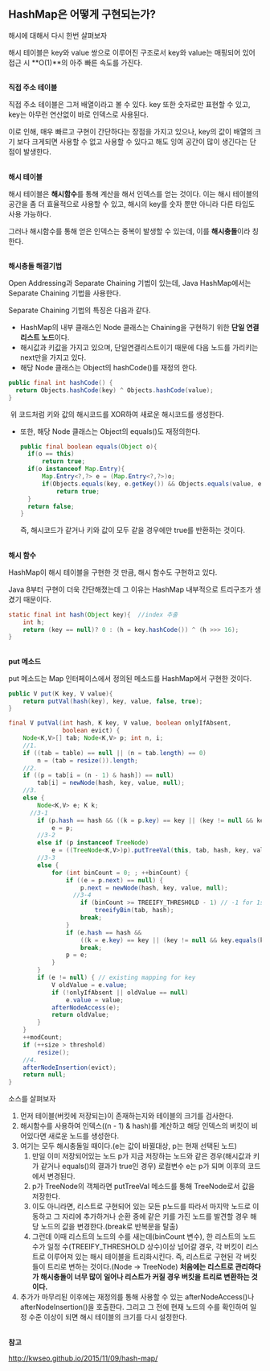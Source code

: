 ## HashMap은 어떻게 구현되는가?

해시에 대해서 다시 한번 살펴보자

해시 테이블은 key와 value 쌍으로 이루어진 구조로서 key와 value는 매핑되어 있어 접근 시 **O(1)**의 아주 빠른 속도를 가진다.


## 
**직접 주소 테이블**

직접 주소 테이블은 그저 배열이라고 볼 수 있다. key 또한 숫자로만 표현할 수 있고, key는 아무런 연산없이 바로 인덱스로 사용된다.

이로 인해, 매우 빠르고 구현이 간단하다는 장점을 가지고 있으나, key의 값이 배열의 크기 보다 크게되면 사용할 수 없고 사용할 수 있다고 해도 잉여 공간이 많이 생긴다는 단점이 발생한다.


## 
**해시 테이블**

해시 테이블은 **해시함수**를 통해 계산을 해서 인덱스를 얻는 것이다. 이는 해시 테이블의 공간을 좀 더 효율적으로 사용할 수 있고, 해시의 key를 숫자 뿐만 아니라 다른 타입도 사용 가능하다.

그러나 해시함수를 통해 얻은 인덱스는 중복이 발생할 수 있는데, 이를 **해시충돌**이라 칭한다.


##
**해시충돌 해결기법**

Open Addressing과 Separate Chaining 기법이 있는데, Java HashMap에서는 Separate Chaining 기법을 사용한다.

Separate Chaining 기법의 특징은 다음과 같다.

- HashMap의 내부 클래스인 Node 클래스는 Chaining을 구현하기 위한 **단일 연결리스트 노드**이다.
- 해시값과 키값을 가지고 있으며, 단일연결리스트이기 때문에 다음 노드를 가리키는 next만을 가지고 있다.
- 해당 Node 클래스는 Object의 hashCode()를 재정의 한다.

~~~java
public final int hashCode() {
  return Objects.hashCode(key) ^ Objects.hashCode(value);
}
~~~

​		위 코드처럼 키와 값의 해시코드를 XOR하여 새로운 해시코드를 생성한다.

- 또한, 해당 Node 클래스는 Object의 equals()도 재정의한다.

  ~~~java
  public final boolean equals(Object o){
  	if(o == this)
  		return true;
  	if(o instanceof Map.Entry){
  		Map.Entry<?,?> e = (Map.Entry<?,?>)o;
  		if(Objects.equals(key, e.getKey()) && Objects.equals(value, e.getValue()))
  			return true;
  	}
  	return false;
  }
  ~~~

  즉, 해시코드가 같거나 키와 값이 모두 같을 경우에만 true를 반환하는 것이다.


##
**해시 함수**

HashMap이 해시 테이블을 구현한 것 만큼, 해시 함수도 구현하고 있다.

Java 8부터 구현이 더욱 간단해졌는데 그 이유는 HashMap 내부적으로 트리구조가 생겼기 때문이다.

~~~java
static final int hash(Object key){	//index 추출
	int h;
	return (key == null)? 0 : (h = key.hashCode()) ^ (h >>> 16);
}
~~~


##
**put 메소드**

put 메소드는 Map 인터페이스에서 정의된 메소드를 HashMap에서 구현한 것이다.

~~~java
public V put(K key, V value){
	return putVal(hash(key), key, value, false, true);
}

final V putVal(int hash, K key, V value, boolean onlyIfAbsent,
               boolean evict) {
    Node<K,V>[] tab; Node<K,V> p; int n, i;
  	//1.
    if ((tab = table) == null || (n = tab.length) == 0)
        n = (tab = resize()).length;
  	//2.
    if ((p = tab[i = (n - 1) & hash]) == null)
        tab[i] = newNode(hash, key, value, null);
    //3.
    else {
        Node<K,V> e; K k;
      //3-1
        if (p.hash == hash && ((k = p.key) == key || (key != null && key.equals(k))))
            e = p;
        //3-2
        else if (p instanceof TreeNode)
            e = ((TreeNode<K,V>)p).putTreeVal(this, tab, hash, key, value);
        //3-3
        else {
            for (int binCount = 0; ; ++binCount) {
                if ((e = p.next) == null) {
                    p.next = newNode(hash, key, value, null);
                  //3-4
                    if (binCount >= TREEIFY_THRESHOLD - 1) // -1 for 1st
                        treeifyBin(tab, hash);
                    break;
                }
                if (e.hash == hash &&
                    ((k = e.key) == key || (key != null && key.equals(k))))
                    break;
                p = e;
            }
        }
        if (e != null) { // existing mapping for key
            V oldValue = e.value;
            if (!onlyIfAbsent || oldValue == null)
                e.value = value;
            afterNodeAccess(e);
            return oldValue;
        }
    }
    ++modCount;
    if (++size > threshold)
        resize();
  	//4.
    afterNodeInsertion(evict);
    return null;
}
~~~

소스를 살펴보자

1. 먼저 테이블(버킷에 저장되는)이 존재하는지와 테이블의 크기를 검사한다.
2. 해시함수를 사용하여 인덱스((n - 1) & hash)를 계산하고 해당 인덱스의 버킷이 비어있다면 새로운 노드를 생성한다.
3. 여기는 모두 해시충돌일 때이다.(e는 값이 바뀔대상, p는 현재 선택된 노드)
   1. 만일 이미 저장되어있는 노드 p가 지금 저장하는 노드와 같은 경우(해시값과 키가 같거나 equals()의 결과가 true인 경우) 로컬변수 e는 p가 되며 이후의 코드에서 변경된다.
   2. p가 TreeNode의 객체라면 putTreeVal 메소드를 통해 TreeNode로서 값을 저장한다.
   3. 이도 아니라면, 리스트로 구현되어 있는 모든 p노드를 따라서 마지막 노드로 이동하고 그 자리에 추가하거나 순환 중에 같은 키를 가진 노드를 발견할 경우 해당 노드의 값을 변경한다.(break로 반복문을 탈출)
   4. 그런데 이때 리스트의 노드의 수를 새는데(binCount 변수), 한 리스트의 노드 수가 일정 수(TREEIFY_THRESHOLD 상수)이상 넘어갈 경우, 각 버킷이 리스트로 이루어져 있는 해시 테이블을 트리화시킨다. 즉, 리스트로 구현된 각 버킷들이 트리로 변하는 것이다.(Node -> TreeNode) **처음에는 리스트로 관리하다가 해시충돌이 너무 많이 일어나 리스트가 커질 경우 버킷을 트리로 변환하는 것이다.**
4. 추가가 마무리된 이후에는 재정의를 통해 사용할 수 있는 afterNodeAccess()나 afterNodeInsertion()을 호출한다. 그리고 그 전에 현재 노드의 수를 확인하여 일정 수준 이상이 되면 해시 테이블의 크기를 다시 설정한다.

##
**참고**

http://kwseo.github.io/2015/11/09/hash-map/
